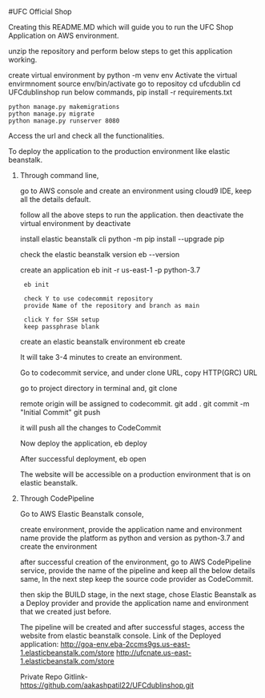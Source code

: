 #UFC Official Shop


Creating this README.MD which will guide you to run the UFC Shop Application on AWS environment.


unzip the repository and perform below steps to get this application working.

create virtual environment by 
    python -m venv env
Activate the virtual envirmnoment
    source env/bin/activate
go to repositoy
    cd ufcdublin
    cd UFCdublinshop
run below commands,
    pip install -r requirements.txt

    python manage.py makemigrations
    python manage.py migrate
    python manage.py runserver 8080

Access the url and check all the functionalities.

To deploy the application to the production environment like elastic beanstalk.

1. Through command line,

    go to AWS console and create an environment using cloud9 IDE, keep all the details default.

    follow all the above steps to run the application.
    then deactivate the virtual environment by
        deactivate
    
    install elastic beanstalk cli
        python -m pip install --upgrade pip
    
    check the elastic beanstalk version
        eb --version

    create an application
        eb init -r us-east-1 -p python-3.7 <applicationName>
        
        eb init

        check Y to use codecommit repository
        provide Name of the repository and branch as main

        click Y for SSH setup
        keep passphrase blank

    create an elastic beanstalk environment
        eb create <envName>

    It will take 3-4 minutes to create an environment.
    
    Go to codecommit service, and under clone URL,
    copy HTTP(GRC) URL

    go to project directory in terminal and,
        git clone <codecommitCopiedURL>

    remote origin will be assigned to codecommit.
        git add .
        git commit -m "Initial Commit"
        git push

    it will push all the changes to CodeCommit

    Now deploy the application,
        eb deploy

    After successful deployment,
        eb open

    The website will be accessible on a production environment that is on elastic beanstalk.

2. Through CodePipeline

    Go to AWS Elastic Beanstalk console,

    create environment,
    provide the application name and environment name
    provide the platform as python and version as python-3.7 and create the environment

    after successful creation of the environment,
    go to AWS CodePipeline service,
    provide the name of the pipeline and keep all the below details same,
    In the next step keep the source code provider as CodeCommit.

    then skip the BUILD stage,
    in the next stage,
    chose Elastic Beanstalk as a Deploy provider and provide the application name and environment that we created just before.

    The pipeline will be created and after successful stages, access the website from elastic beanstalk console.
    Link of the Deployed application:
    http://goa-env.eba-2ccms9gs.us-east-1.elasticbeanstalk.com/store
    http://ufcnate.us-east-1.elasticbeanstalk.com/store

    Private Repo Gitlink- https://github.com/aakashpatil22/UFCdublinshop.git
